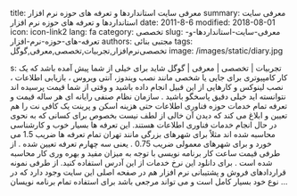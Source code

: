 title: معرفی سایت  استانداردها و تعرفه های حوزه نرم افزار
summary: معرفی سایت  استانداردها و تعرفه های حوزه نرم افزار
date: 2011-8-6
modified: 2018-08-01
icon:  icon-link2
lang: fa
category: تخصصی
slug: معرفی-سایت-استانداردها-و-تعرفه-های-حوزه-نرم-افزار
authors: مجتبی بنائی
tags: تخصصی‌نرم‌افزار,تجربیات,تخصصی,معرفی,گوگل
image: /images/static/diary.jpg

s: تجربیات | تخصصی | معرفی | گوگل شاید برای خیلی از شما پیش آمده باشد که یک کار کامپیوتری برای جایی یا شخصی  مانند نصب ویندوز، آنتی ویروس ، بازیابی اطلاعات ، نصب لینوکس و کارهایی از این قبیل انجام داده باشید و وقتی از شما قیمت پرسیده اند نتوانسته اید خیلی دقیق پاسخگو باشید .  سازمان نظام صنفی رایانه ای هر ساله قیمت و تعرفه تمام خدمات حوزه فناوری اطلاعات حتی هزینه اسکن و پرینت یک کافی نت  را هم تعیین و ابلاغ می کند که دیدن آن خالی از لطف نیست بخصوص برای کسانی که به نحوی در حال انجام خدمات فناوری اطلاعات هستند.  این تعرفه ها بسیار خوب و کارشناسی محاسبه شده اند مثلاً برای شهرهای بزرگی مانند تهران تمام تعرفه ها ضریب 1.5 می خورد و برای شهرهای معمولی ضریب 0.75 . یعنی سه چهارم تعرفه تعیین شده . از طرفی قیمت ساعت کار برنامه نویسی با توجه به میزان مفید و بهره وری کار محاسبه شده است . برای دانلود این نرخ خدمات از این آدرس استفاده کنید.  از طرفی نمونه قراردادهای فروش و پشتیبانی نرم افزار هم در   صفحه اصلی این سایت وجود دارد که در نوع خود بسیار کامل است و می تواند مرجعی باشد برای استفاده تمام برنامه نویسان ...